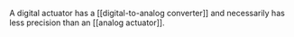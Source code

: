 A digital actuator has a [[digital-to-analog converter]] and necessarily has less precision than an [[analog actuator]].